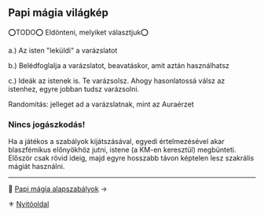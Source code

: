 ## Papi mágia világkép

⭕TODO⭕ Eldönteni, melyiket választjuk⭕

a.) Az isten "leküldi" a varázslatot

b.) Belédfoglalja a varázslatot, beavatáskor, amit aztán használhatsz

c.) Ideák az istenek is. Te varázsolsz. Ahogy hasonlatossá válsz az istenhez, egyre jobban tudsz varázsolni.

Randomitás: jelleget ad a varázslatnak, mint az Auraérzet

### Nincs jogászkodás!

Ha a játékos a szabályok kijátszásával, egyedi értelmezésével akar blaszfémikus előnyökhöz jutni, istene (a KM-en keresztül) megbünteti. Először csak rövid ideig, majd egyre hosszabb távon képtelen lesz szakrális mágiát használni.

---

🔗 [Papi mágia alapszabályok](112_papi.magia.alapszabalyok.md) →

⚜️ [Nyitóoldal](start.md#11-papi-m%C3%A1gia)
